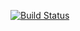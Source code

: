 [![Build Status](https://travis-ci.org/Megalithicirelandmap/Megalithicirelandmap.github.io.svg?branch=master)](https://travis-ci.org/Megalithicirelandmap/Megalithicirelandmap.github.io)
